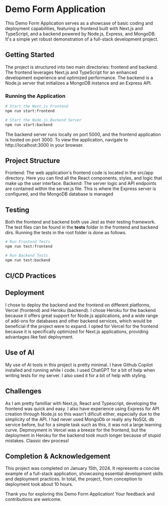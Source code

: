 # Demo Form Application
This Demo Form Application serves as a showcase of basic coding and deployment capabilities, featuring a frontend built with Next.js and TypeScript, and a backend powered by Node.js, Express, and MongoDB. It's a simple yet robust demonstration of a full-stack development project.

## Getting Started

The project is structured into two main directories: frontend and backend. The frontend leverages Next.js and TypeScript for an enhanced development experience and optimized performance. The backend is a Node.js server that initializes a MongoDB instance and an Express API.

### Running the Application

```bash
# Start the Next.js Frontend
npm run start:frontend

# Start the Node.js Backend Server
npm run start:backend
```

The backend server runs locally on port 5000, and the frontend application is hosted on port 3000. To view the application, navigate to http://localhost:3000 in your browser.

## Project Structure
Frontend: The web application's frontend code is located in the src/app directory. Here you can find all the React components, styles, and logic that make up the user interface.
Backend: The server logic and API endpoints are contained within the server.js file. This is where the Express server is configured, and the MongoDB database is managed

## Testing
Both the frontend and backend both use Jest as their testing framework. The test files can be found in the __tests__ folder in the frontend and backend dirs. Running the tests in the root folder is done as follows.
```bash
# Run Frontend Tests
npm run test:frontend

# Run Backend Tests
npm run test:backend
```

## CI/CD Practices


## Deployment
I chose to deploy the backend and the frontend on different platforms, Vercel (frontend) and Heroku (backend). I chose Heroku for the backend because it offers great support for Node.js applications, and a wide range of add-ons for databases and other backend services, which would be beneficial if the project were to expand. I opted for Vercel for the frontend because it is specifically optimized for Next.js applications, providing advantages like fast deployment.

## Use of AI
My use of AI tools in this project is pretty minimal. I have Github Copilot installed and running while I code. I used ChatGPT for a bit of help when writing tests for my server. I also used it for a bit of help with styling. 

## Challenges
As I am pretty familliar with Next.js, React and Typescript, developing the frontend was quick and easy. I also have experience using Express for API creation through Node.js so this wasn't dificult either, especially due to the simplicity of the API. I had never used MongoDb or really any NoSQL db service before, but for a simple task such as this, it was not a large learning curve. Depmoyment in Vercel was a breeze for the frontend, but the deployment in Heroku for the backend took much longer because of stupid mistakes. Classic dev process!

## Completion & Acknowledgement
This project was completed on January 15th, 2024. It represents a concise example of a full-stack application, showcasing essential development skills and deployment practices. In total, the project, from conception to deployment took about 10 hours. 

Thank you for exploring this Demo Form Application! Your feedback and contributions are welcome.
